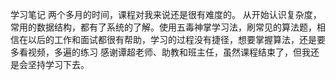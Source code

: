 学习笔记
两个多月的时间，课程对我来说还是很有难度的。
从开始认识复杂度，常用的数据结构，都有了系统的了解。使用五毒神掌学习法，刷常见的算法题，相信在以后的工作和面试都很有帮助，学习的过程没有捷径，想要掌握算法，还是要多看视频，多遍的练习
感谢谭超老师、助教和班主任，虽然课程结束了，但我还是会坚持学习下去。
